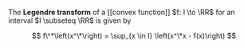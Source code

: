 The **Legendre transform** of a [[convex function]] $f: I \to \RR$ for an interval $I \subseteq \RR$ is given by

$$
f\^*\left(x^\*\right) = \sup_{x \in I} \left(x^\*x  - f(x)\right)
$$